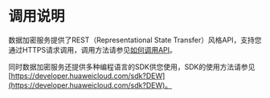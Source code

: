 # 调用说明<a name="dew_02_0051"></a>

数据加密服务提供了REST（Representational State Transfer）风格API，支持您通过HTTPS请求调用，调用方法请参见[如何调用API](构造请求.md)。

同时数据加密服务还提供多种编程语言的SDK供您使用，SDK的使用方法请参见[https://developer.huaweicloud.com/sdk?DEW](https://developer.huaweicloud.com/sdk?DEW)。

